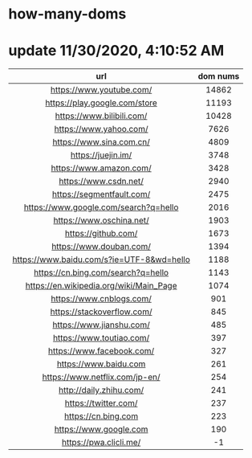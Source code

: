 # how-many-doms

# update 11/30/2020, 4:10:52 AM

url | dom nums
:-: | :-:
https://www.youtube.com/ | 14862
https://play.google.com/store | 11193
https://www.bilibili.com/ | 10428
https://www.yahoo.com/ | 7626
https://www.sina.com.cn/ | 4809
https://juejin.im/ | 3748
https://www.amazon.com/ | 3428
https://www.csdn.net/ | 2940
https://segmentfault.com/ | 2475
https://www.google.com/search?q=hello | 2016
https://www.oschina.net/ | 1903
https://github.com/ | 1673
https://www.douban.com/ | 1394
https://www.baidu.com/s?ie=UTF-8&wd=hello | 1188
https://cn.bing.com/search?q=hello | 1143
https://en.wikipedia.org/wiki/Main_Page | 1074
https://www.cnblogs.com/ | 901
https://stackoverflow.com/ | 845
https://www.jianshu.com/ | 485
https://www.toutiao.com/ | 397
https://www.facebook.com/ | 327
https://www.baidu.com | 261
https://www.netflix.com/jp-en/ | 254
http://daily.zhihu.com/ | 241
https://twitter.com/ | 237
https://cn.bing.com | 223
https://www.google.com | 190
https://pwa.clicli.me/ | -1
